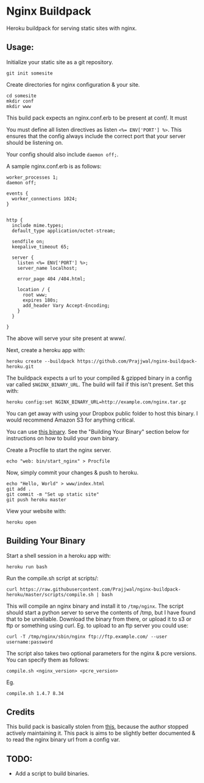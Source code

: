 # Nginx Buildpack

Heroku buildpack for serving static sites with nginx.

## Usage:

Initialize your static site as a git repository.

    git init somesite

Create directories for nginx configuration & your site.

    cd somesite
    mkdir conf
    mkdir www

This build pack expects an nginx.conf.erb to be present at conf/. It must

You must define all listen directives as listen `<%= ENV['PORT'] %>`. This ensures
that the config always include the correct port that your server should be
listening on.

Your config should also include `daemon off;`.

A sample nginx.conf.erb is as follows:

    worker_processes 1;
    daemon off;

    events {
      worker_connections 1024;
    }


    http {
      include mime.types;
      default_type application/octet-stream;

      sendfile on;
      keepalive_timeout 65;

      server {
        listen <%= ENV['PORT'] %>;
        server_name localhost;

        error_page 404 /404.html;

        location / {
          root www;
          expires 180s;
          add_header Vary Accept-Encoding;
        }
      }

    }

The above will serve your site present at www/.

Next, create a heroku app with:

    heroku create --buildpack https://github.com/Prajjwal/nginx-buildpack-heroku.git

The buildpack expects a url to your compiled & gzipped binary in a config var
called `$NGINX_BINARY_URL`. The build will fail if this isn't present. Set this with:

    heroku config:set NGINX_BINARY_URL=http://example.com/nginx.tar.gz

You can get away with using your Dropbox public folder to host this binary. I
would recommend Amazon S3 for anything critical.

You can use [this binary](https://github.com/ryandotsmith/nginx-buildpack/blob/master/bin/nginx).
See the "Building Your Binary" section below for instructions on how to build
your own binary.

Create a Procfile to start the nginx server.

    echo "web: bin/start_nginx" > Procfile

Now, simply commit your changes & push to heroku.

    echo "Hello, World" > www/index.html
    git add .
    git commit -m "Set up static site"
    git push heroku master

View your website with:

    heroku open

## Building Your Binary

Start a shell session in a heroku app with:

    heroku run bash

Run the compile.sh script at scripts/:

    curl https://raw.githubusercontent.com/Prajjwal/nginx-buildpack-heroku/master/scripts/compile.sh | bash

This will compile an nginx binary and install it to `/tmp/nginx`. The script
should start a python server to serve the contents of /tmp, but I have found
that to be unreliable. Download the binary from there, or upload it to s3 or ftp
or something using curl. Eg. to upload to an ftp server you could use:

    curl -T /tmp/nginx/sbin/nginx ftp://ftp.example.com/ --user username:password

The script also takes two optional parameters for the nginx & pcre versions. You
can specify them as follows:

    compile.sh <nginx_version> <pcre_version>

Eg.

    compile.sh 1.4.7 8.34

## Credits

This build pack is basically stolen from [this](https://github.com/essh/heroku-buildpack-nginx),
because the author stopped actively maintaining it. This pack is aims to be
slightly better documented & to read the nginx binary url from a config var.

## TODO:

* Add a script to build binaries.
